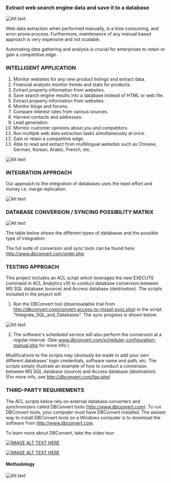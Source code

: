 ### Extract web search engine data and save it to a database ###

![Alt text](http://173.0.133.251/images/GitHub/webDataExtImg.jpg "Web data extraction")


Web data extraction when performed manually, is a time consuming, and error-prone process. Furthermore, maintenance of any manual based approach is very expensive and not scalable.

Automating data gathering and analysis is crucial for enterprises to retain or gain a competitive edge. 


### INTELLIGENT APPLICATION ###

<ol>
<li>Monitor websites for any new product listings and extract data.</li>
<li>Financial analysts monitor trends and stats for products.</li>
<li>Extract property information from websites.</li>
<li>Save search engine results into a database instead of HTML or web file.</li>
<li>Extract property information from websites.</li>
<li>Monitor blogs and forums.</li>
<li>Compare interest rates from various sources.</li>
<li>Harvest contacts and addresses.</li>
<li>Lead generation.</li>
<li>Monitor customer opinions about you and competitors.</li>
<li>Run multiple web data extraction tasks simultaneously at once.</li>
<li>Gain or retain a competitive edge.</li>
<li>Able to read and extract from multilingual websites such as Chinese, German, Korean, Arabic, French, etc.</li>
</ol>

![Alt text](http://173.0.133.251/images/GitHub/webAutomation.jpg "Intelligent Web Application")


### INTEGRATION APPROACH ###

Our approach to the integration of databases uses the least effort and money i.e. merge replication.

![Alt text](http://173.0.133.251/images/GitHub/approach.gif "Integration Approach")


### DATABASE CONVERSION / SYNCING POSSIBILITY MATRIX ###

![Alt text](http://173.0.133.251/images/GitHub/synch2a.gif "Integrate with Databases")

The table below shows the different types of databases and the possible type of integration:



The full suite of conversion and sync tools can be found here: http://www.dbconvert.com/order.php




### TESTING APPROACH ###

This project includes an ACL script which leverages the new EXECUTE command in ACL Analytics v10 to conduct database conversion between MS SQL database (source) and Access database (destination). The scripts included in the project will:

1.  Run the DBConvert tool (downloadable trial from http://dbconvert.com/convert-access-to-mssql-sync.php) in the script "Integrate_SQL_and_Databases".  The sync progress is shown below:

![Alt text](http://173.0.133.251/images/GitHub/progress.gif "Synchronization Progress")

2.  The software's scheduled service will also perform the conversion at a regular interval.  (See www.dbconvert.com/scheduler-configuration-manual.php for more info.)


Modifications to the scripts may obviously be made to add your own different databases' login credentials, software name and path, etc. The scripts simply illustrate an example of how to conduct a conversion between MS SQL database (source) and Access database (destination).  (For more info, see http://dbconvert.com/faq.php)


### THIRD-PARTY REQUIREMENTS ###

The ACL scripts below rely on external database converters and synchronizers called DBConvert tools (http://www.dbconvert.com).  To run DBConvert tools, your computer must have DBConvert installed. The easiest way to install DBConvert tools on a Windows computer is to download the software from http://www.dbconvert.com.


To learn more about DBConvert, take the video tour:

[![IMAGE ALT TEXT HERE](http://173.0.133.251/images/GitHub/video-img.jpg)](http://www.youtube.com/v/N_tAwAROclE?version=3&hl=ru_RU&rel=0)

[![IMAGE ALT TEXT HERE](http://173.0.133.251/images/GitHub/3rd-party.gif)](http://www.dbconvert.com/order.php)


#### Methodology ####

![Alt text](http://173.0.133.251/images/GitHub/use-methodology.gif "How I Work")

